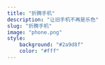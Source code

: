 ```yaml
---
title: "折腾手机"
description: "让旧手机不再是乐色"
slug: "折腾手机"
image: "phone.png"
style:
    background: "#2a9d8f"
    color: "#fff"
---
```


